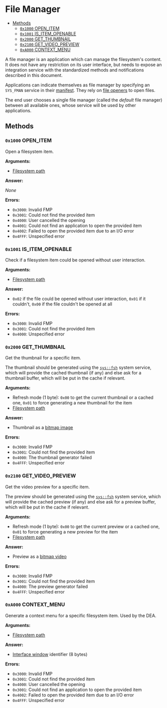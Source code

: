 # File Manager

- [Methods](#methods)
  - [`0x1000` OPEN_ITEM](#0x1000-open_item)
  - [`0x1001` IS_ITEM_OPENABLE](#0x1001-is_item_openable)
  - [`0x2000` GET_THUMBNAIL](#0x2000-get_thumbnail)
  - [`0x2100` GET_VIDEO_PREVIEW](#0x2100-get_video_preview)
  - [`0xA000` CONTEXT_MENU](#0xa000-context_menu)

A file manager is an application which can manage the filesystem's content. It does not have any restriction on its user interface, but needs to expose an integration service with the standardized methods and notifications described in this document.

Applications can indicate themselves as file manager by specifying an `SYS_FMAN` service in their [manifest](../../applications.md#application-manifest). They rely on [file openers](file-openers.md) to open files.

The end user chooses a single file manager (called the _default_ file manager) between all available ones, whose service will be used by other applications.

## Methods

### `0x1000` OPEN_ITEM

Open a filesystem item.

**Arguments:**

- [Filesystem path](filesystem-interfaces.md#filesystem-paths)

**Answer:**

_None_

**Errors:**

- `0x3000`: Invalid FMP
- `0x3001`: Could not find the provided item
- `0x4000`: User cancelled the opening
- `0x4001`: Could not find an application to open the provided item
- `0x4002`: Failed to open the provided item due to an I/O error
- `0x4FFF`: Unspecified error

### `0x1001` IS_ITEM_OPENABLE

Check if a filesystem item could be opened without user interaction.

**Arguments:**

- [Filesystem path](filesystem-interfaces.md#filesystem-paths)

**Answer:**

- `0x02` if the file could be opened without user interaction, `0x01` if it couldn't, `0x00` if the file couldn't be opened at all

**Errors:**

- `0x3000`: Invalid FMP
- `0x3001`: Could not find the provided item
- `0x4000`: Unspecified error

### `0x2000` GET_THUMBNAIL

Get the thumbnail for a specific item.

The thumbnail should be generated using the [`sys::fsh`](../../services/system/fsh.md) system service, which will provide the cached thumbnail (if any) and else ask for a thumbnail buffer, which will be put in the cache if relevant.

**Arguments:**

- Refresh mode (1 byte): `0x00` to get the current thumbnail or a cached one, `0x01` to force generating a new thumbnail for the item
- [Filesystem path](filesystem-interfaces.md#filesystem-paths)

**Answer:**

- Thumbnail as a [bitmap image](../../kernel/data-structures.md#bitmap-images)

**Errors:**

- `0x3000`: Invalid FMP
- `0x3001`: Could not find the provided item
- `0x4000`: The thumbnail generator failed
- `0x4FFF`: Unspecified error

### `0x2100` GET_VIDEO_PREVIEW

Get the video preview for a specific item.

The preview should be generated using the [`sys::fsh`](../../services/system/fsh.md) system service, which will provide the cached preview (if any) and else ask for a preview buffer, which will be put in the cache if relevant.

**Arguments:**

- Refresh mode (1 byte): `0x00` to get the current preview or a cached one, `0x01` to force generating a new preview for the item
- [Filesystem path](filesystem-interfaces.md#filesystem-paths)

**Answer:**

- Preview as a [bitmap video](../../kernel/data-structures.md#bitmap-videos)

**Errors:**

- `0x3000`: Invalid FMP
- `0x3001`: Could not find the provided item
- `0x4000`: The preview generator failed
- `0x4FFF`: Unspecified error

### `0xA000` CONTEXT_MENU

Generate a context menu for a specific filesystem item. Used by the DEA.

**Arguments:**

- [Filesystem path](filesystem-interfaces.md#filesystem-paths)

**Answer:**

- [Interface window](../../../ux/desktop-environment.md#interface-windows) identifier (8 bytes)

**Errors:**

- `0x3000`: Invalid FMP
- `0x3001`: Could not find the provided item
- `0x4000`: User cancelled the opening
- `0x3001`: Could not find an application to open the provided item
- `0x4002`: Failed to open the provided item due to an I/O error
- `0x4FFF`: Unspecified error
